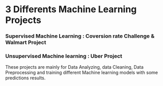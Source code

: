 # 3 Differents Machine Learning Projects

### Supervised Machine Learning : Coversion rate Challenge & Walmart Project
### Unsupervised Machine learning : Uber Project

These projects are mainly for Data Analyzing, data Cleaning, Data Preprocessing and training different Machine learning models with some predictions results.
